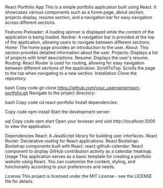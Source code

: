 React Portfolio App
This is a simple portfolio application built using React. It showcases various components such as a home page, about section, projects display, resume section, and a navigation bar for easy navigation across different sections.

Features
Preloader: A loading spinner is displayed while the content of the application is being loaded.
Navbar: A navigation bar is provided at the top of the application, allowing users to navigate between different sections.
Home: The home page provides an introduction to the user.
About: This section provides detailed information about the user.
Projects: Displays a list of projects with brief descriptions.
Resume: Displays the user's resume.
Routing: React Router is used for routing, allowing for easy navigation between different sections of the application.
ScrollToTop: Scrolls the page to the top when navigating to a new section.
Installation
Clone the repository:

bash
Copy code
git clone https://github.com/your_username/react-portfolio.git
Navigate to the project directory:

bash
Copy code
cd react-portfolio
Install dependencies:

Copy code
npm install
Start the development server:

sql
Copy code
npm start
Open your browser and visit http://localhost:3000 to view the application.

Dependencies
React: A JavaScript library for building user interfaces.
React Router: Declarative routing for React applications.
React Bootstrap: Bootstrap components built with React.
react-github-calendar: React component to display GitHub contribution activity as a calendar heatmap.
Usage
This application serves as a basic template for creating a portfolio website using React. You can customize the content, styling, and functionality according to your preferences and needs.

License
This project is licensed under the MIT License - see the LICENSE file for details.

